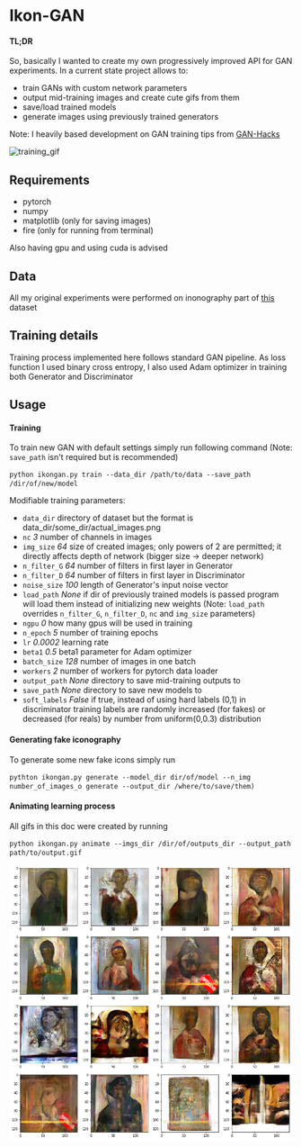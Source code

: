 # Ikon-GAN

#### TL;DR

So, basically I wanted to create my own progressively improved API
for GAN experiments. In a current state project allows to:

- train GANs with custom network parameters
- output mid-training images and create cute gifs from them
- save/load trained models
- generate images using previously trained generators

Note: I heavily based development on GAN training tips from
[GAN-Hacks](https://github.com/jaingaurav3/GAN-Hacks)

![training_gif](imgs/training.gif)

## Requirements

- pytorch
- numpy
- matplotlib (only for saving images)
- fire (only for running from terminal)

Also having gpu and using cuda is advised

## Data
All my original experiments were performed on inonography part of
[this](https://www.kaggle.com/thedownhill/art-images-drawings-painting-sculpture-engraving)
dataset

## Training details
Training process implemented here follows standard GAN pipeline.
As loss function I used binary cross entropy,
I also used Adam optimizer in training both Generator and Discriminator

## Usage
#### Training
To train new GAN with default settings simply run following command
(Note: `save_path` isn't required but is recommended)

    python ikongan.py train --data_dir /path/to/data --save_path /dir/of/new/model

Modifiable training parameters:
- `data_dir` directory of dataset but the format is data_dir/some_dir/actual_images.png
- `nc` *3* number of channels in images
- `img_size` *64* size of created images; only powers of 2 are permitted;
it directly affects depth of network (bigger size -> deeper network)
- `n_filter_G` *64* number of filters in first layer in Generator
- `n_filter_D` *64* number of filters in first layer in Discriminator
- `noise_size` *100* length of Generator's input noise vector
- `load_path` *None* if dir of previously trained models is passed
program will load them instead of initializing new weights
(Note: `load_path` overrides
`n_filter_G`, `n_filter_D`, `nc` and `img_size` parameters)
- `ngpu` *0* how many gpus will be used in training
- `n_epoch` *5* number of training epochs
- `lr` *0.0002* learning rate
- `beta1` *0.5* beta1 parameter for Adam optimizer
- `batch_size` *128* number of  images in one batch
- `workers` *2* number of workers for pytorch data loader
- `output_path` *None* directory to save mid-training outputs to
- `save_path` *None* directory to save new models to
- `soft_labels` *False* if true, instead of using hard labels (0,1) in
discriminator training labels are randomly increased (for fakes) or
decreased (for reals) by number from uniform(0,0.3) distribution

#### Generating fake iconography
To generate some new fake icons simply run

    pythton ikongan.py generate --model_dir dir/of/model --n_img number_of_images_o generate --output_dir /where/to/save/them)

#### Animating learning process
All gifs in this doc were created by running

    python ikongan.py animate --imgs_dir /dir/of/outputs_dir --output_path path/to/output.gif

![image_grid](imgs/grid.png)

